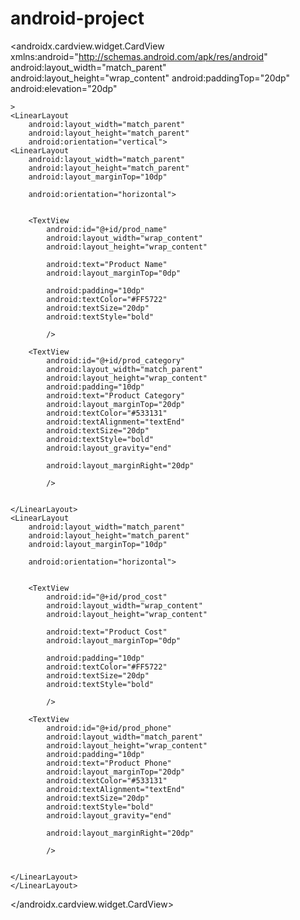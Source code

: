 # android-project
<?xml version="1.0" encoding="utf-8"?>
<androidx.cardview.widget.CardView
    xmlns:android="http://schemas.android.com/apk/res/android"
    android:layout_width="match_parent"
    android:layout_height="wrap_content"
    android:paddingTop="20dp"
    android:elevation="20dp"


    >
    <LinearLayout
        android:layout_width="match_parent"
        android:layout_height="match_parent"
        android:orientation="vertical">
    <LinearLayout
        android:layout_width="match_parent"
        android:layout_height="match_parent"
        android:layout_marginTop="10dp"

        android:orientation="horizontal">


        <TextView
            android:id="@+id/prod_name"
            android:layout_width="wrap_content"
            android:layout_height="wrap_content"

            android:text="Product Name"
            android:layout_marginTop="0dp"

            android:padding="10dp"
            android:textColor="#FF5722"
            android:textSize="20dp"
            android:textStyle="bold"

            />

        <TextView
            android:id="@+id/prod_category"
            android:layout_width="match_parent"
            android:layout_height="wrap_content"
            android:padding="10dp"
            android:text="Product Category"
            android:layout_marginTop="20dp"
            android:textColor="#533131"
            android:textAlignment="textEnd"
            android:textSize="20dp"
            android:textStyle="bold"
            android:layout_gravity="end"

            android:layout_marginRight="20dp"

            />


    </LinearLayout>
    <LinearLayout
        android:layout_width="match_parent"
        android:layout_height="match_parent"
        android:layout_marginTop="10dp"

        android:orientation="horizontal">


        <TextView
            android:id="@+id/prod_cost"
            android:layout_width="wrap_content"
            android:layout_height="wrap_content"

            android:text="Product Cost"
            android:layout_marginTop="0dp"

            android:padding="10dp"
            android:textColor="#FF5722"
            android:textSize="20dp"
            android:textStyle="bold"

            />

        <TextView
            android:id="@+id/prod_phone"
            android:layout_width="match_parent"
            android:layout_height="wrap_content"
            android:padding="10dp"
            android:text="Product Phone"
            android:layout_marginTop="20dp"
            android:textColor="#533131"
            android:textAlignment="textEnd"
            android:textSize="20dp"
            android:textStyle="bold"
            android:layout_gravity="end"

            android:layout_marginRight="20dp"

            />


    </LinearLayout>
    </LinearLayout>


</androidx.cardview.widget.CardView>
